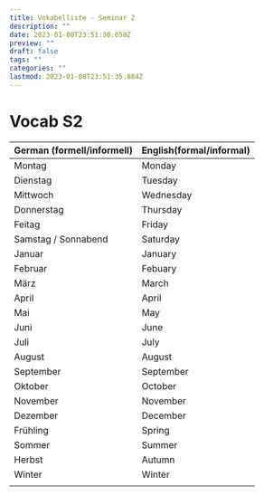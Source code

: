 ```yaml
---
title: Vokabelliste - Seminar 2
description: ""
date: 2023-01-08T23:51:30.658Z
preview: ""
draft: false
tags: ""
categories: ""
lastmod: 2023-01-08T23:51:35.884Z
---
```

# Vocab S2
| German (formell/informell) | English(formal/informal) |
| -------------------------- | ------------------------ |
| Montag                     | Monday                   |
| Dienstag                   | Tuesday                  |
| Mittwoch                   | Wednesday                |
| Donnerstag                 | Thursday                 |
| Feitag                     | Friday                   |
| Samstag / Sonnabend        | Saturday                 |
| Januar                     | January                  |
| Februar                    | Febuary                  |
| März                       | March                    |
| April                      | April                    |
| Mai                        | May                      |
| Juni                       | June                     |
| Juli                       | July                     |
| August                     | August                   |
| September                  | September                |
| Oktober                    | October                  |
| November                   | November                 |
| Dezember                   | December                 |
| Frühling                   | Spring                   |
| Sommer                     | Summer                   |
| Herbst                     | Autumn                   |
| Winter                     | Winter                   |
|                            |                          |
